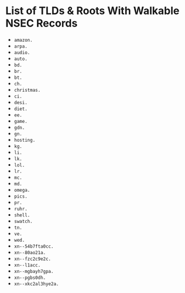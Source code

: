 # List of TLDs & Roots With Walkable NSEC Records

* `amazon.`
* `arpa.`
* `audio.`
* `auto.`
* `bd.`
* `br.`
* `bt.`
* `ch.`
* `christmas.`
* `ci.`
* `desi.`
* `diet.`
* `ee.`
* `game.`
* `gdn.`
* `gn.`
* `hosting.`
* `kg.`
* `li.`
* `lk.`
* `lol.`
* `lr.`
* `mc.`
* `md.`
* `omega.`
* `pics.`
* `pr.`
* `ruhr.`
* `shell.`
* `swatch.`
* `tn.`
* `ve.`
* `wed.`
* `xn--54b7fta0cc.`
* `xn--80ao21a.`
* `xn--fzc2c9e2c.`
* `xn--l1acc.`
* `xn--mgbayh7gpa.`
* `xn--pgbs0dh.`
* `xn--xkc2al3hye2a.`
